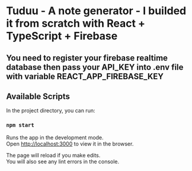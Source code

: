 # Tuduu - A note generator - I builded it from scratch with React + TypeScript + Firebase



## You need to register your firebase realtime database then pass your API_KEY into .env file with variable REACT_APP_FIREBASE_KEY

## Available Scripts

In the project directory, you can run:

### `npm start`

Runs the app in the development mode.\
Open [http://localhost:3000](http://localhost:3000) to view it in the browser.

The page will reload if you make edits.\
You will also see any lint errors in the console.
